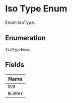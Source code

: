 
# Iso Type Enum

Enum IsoType.

## Enumeration

`IsoTypeEnum`

## Fields

| Name |
|  --- |
| `DVD` |
| `BLURAY` |

